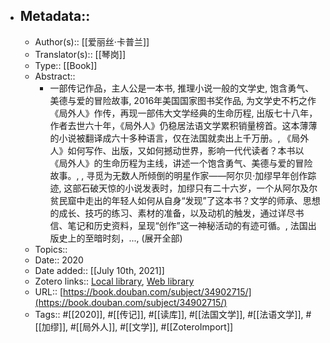 - ## Metadata::
    - Author(s):: [[爱丽丝·卡普兰]]
    - Translator(s):: [[琴岗]]
    - Type:: [[Book]]
    - Abstract::
        - 一部传记作品，主人公是一本书, 推理小说一般的文学史, 饱含勇气、美德与爱的冒险故事, 2016年美国国家图书奖作品, 为文学史不朽之作《局外人》作传，再现一部伟大文学经典的生命历程, 出版七十八年，作者去世六十年，《局外人》仍稳居法语文学累积销量榜首。这本薄薄的小说被翻译成六十多种语言，仅在法国就卖出上千万册。, 《局外人》如何写作、出版，又如何撼动世界，影响一代代读者？本书以《局外人》的生命历程为主线，讲述一个饱含勇气、美德与爱的冒险故事。, , 寻觅为无数人所倾倒的明星作家——阿尔贝·加缪早年创作踪迹, 这部石破天惊的小说发表时，加缪只有二十六岁，一个从阿尔及尔贫民窟中走出的年轻人如何从自身“发现”了这本书？文学的师承、思想的成长、技巧的练习、素材的准备，以及动机的触发，通过详尽书信、笔记和历史资料，呈现“创作”这一神秘活动的有迹可循。, 法国出版史上的至暗时刻，..., (展开全部)
    - Topics:: 
    - Date:: 2020
    - Date added:: [[July 10th, 2021]]
    - Zotero links:: [Local library](zotero://select/library/items/XYH3BTKJ), [Web library](https://www.zotero.org/users/7147715/items/XYH3BTKJ)
    - URL:: [https://book.douban.com/subject/34902715/](https://book.douban.com/subject/34902715/)
    - Tags:: #[[2020]], #[[传记]], #[[读库]], #[[法国文学]], #[[法语文学]], #[[加缪]], #[[局外人]], #[[文学]], #[[ZoteroImport]]
